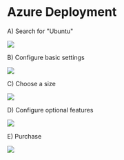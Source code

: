 Azure Deployment
================

A) Search for "Ubuntu"

![](https://dl.dropbox.com/s/qly5xp1r4jpd1r2/Screenshot%202017-08-07%2014.48.59.png?dl=1)

B) Configure basic settings

![](https://dl.dropbox.com/s/9ipiafr8ikquw3v/Screenshot%202017-08-07%2014.50.16.png?dl=1)

C) Choose a size

![](https://dl.dropbox.com/s/t2bomq0c3qb4vzp/Screenshot%202017-08-07%2014.50.38.png?dl=1)

D) Configure optional features

![](https://dl.dropbox.com/s/2idhgagwehcfphl/Screenshot%202017-08-07%2014.51.22.png?dl=1)

E) Purchase

![](https://dl.dropbox.com/s/ou6whsbaesmj00h/Screenshot%202017-08-07%2014.51.42.png?dl=1)

